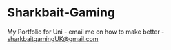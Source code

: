 # Sharkbait-Gaming
My Portfolio for Uni - email me on how to make better - sharkbaitgamingUK@gmail.com

